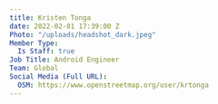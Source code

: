 ```yaml
---
title: Kristen Tonga
date: 2022-02-01 17:39:00 Z
Photo: "/uploads/headshot_dark.jpeg"
Member Type:
  Is Staff: true
Job Title: Android Engineer
Team: Global
Social Media (Full URL):
  OSM: https://www.openstreetmap.org/user/krtonga
---
```


